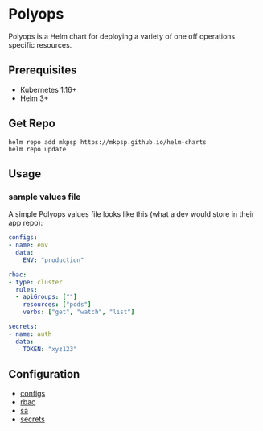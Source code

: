 
# Polyops

Polyops is a Helm chart for deploying a variety of one off operations specific resources.

## Prerequisites

- Kubernetes 1.16+
- Helm 3+

## Get Repo

```console
helm repo add mkpsp https://mkpsp.github.io/helm-charts
helm repo update
```

## Usage

### sample values file

A simple Polyops values file looks like this (what a dev would store in their app repo):

```yaml
configs:
- name: env
  data:
    ENV: "production"

rbac:
- type: cluster
  rules:
  - apiGroups: [""]
    resources: ["pods"]
    verbs: ["get", "watch", "list"]

secrets:
- name: auth
  data:
    TOKEN: "xyz123"
```

## Configuration

- [configs](../docs/configs.md)
- [rbac](../docs/configs.md)
- [sa](../docs/sa.md)
- [secrets](../docs/secrets.md)
